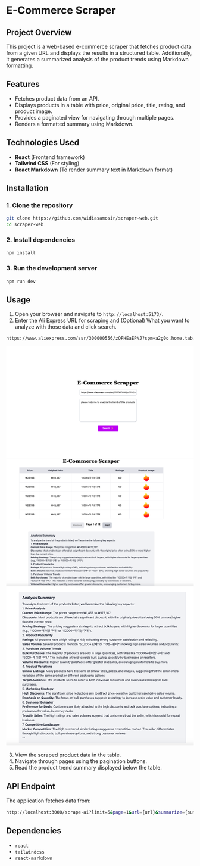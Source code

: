 # E-Commerce Scraper

## Project Overview
This project is a web-based e-commerce scraper that fetches product data from a given URL and displays the results in a structured table. Additionally, it generates a summarized analysis of the product trends using Markdown formatting.

## Features
- Fetches product data from an API.
- Displays products in a table with price, original price, title, rating, and product image.
- Provides a paginated view for navigating through multiple pages.
- Renders a formatted summary using Markdown.

## Technologies Used
- **React** (Frontend framework)
- **Tailwind CSS** (For styling)
- **React Markdown** (To render summary text in Markdown format)

## Installation

### 1. Clone the repository
```bash
git clone https://github.com/widiasamosir/scraper-web.git
cd scraper-web
```

### 2. Install dependencies
```bash
npm install
```

### 3. Run the development server
```bash
npm run dev
```

## Usage
1. Open your browser and navigate to `http://localhost:5173/`.
2. Enter the Ali Express URL for scraping  and (Optional) What you want to analyze with those data and click search.
```bash
https://www.aliexpress.com/ssr/300000556/zQFHEaEPNJ?spm=a2g0o.home.tab.2.617770f46Vy8Kn%26disableNav=YES%26pha_manifest=ssr%26_immersiveMode=true%26_gl=1*8hglg*_gcl_au*MTk4NjY2NDUyMC4xNzQwMzg3NDY5*_ga*MTYzOTQ3Nzk4My4xNzQwMzg3NDY5*_ga_VED1YSGNC7*MTc0MDQwMTEwNS4yLjEuMTc0MDQwMTExMS41NC4wLjA.
```
![Example Image](public/images/example-main-page.png)
![Example Image](public/images/example-result-page-1.png)
![Example Image](public/images/example-result-page-2.png)

3. View the scraped product data in the table.
4. Navigate through pages using the pagination buttons.
5. Read the product trend summary displayed below the table.

## API Endpoint
The application fetches data from:
```bash
http://localhost:3000/scrape-ai?limit=5&page=1&url={url}&summarize={summarizeText}
```

## Dependencies
- `react`
- `tailwindcss`
- `react-markdown`
